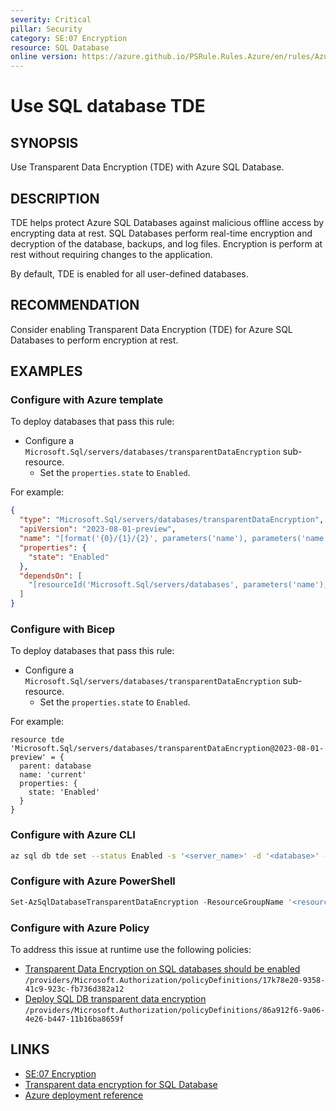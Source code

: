 ```yaml
---
severity: Critical
pillar: Security
category: SE:07 Encryption
resource: SQL Database
online version: https://azure.github.io/PSRule.Rules.Azure/en/rules/Azure.SQL.TDE/
---
```


# Use SQL database TDE

## SYNOPSIS

Use Transparent Data Encryption (TDE) with Azure SQL Database.

## DESCRIPTION

TDE helps protect Azure SQL Databases against malicious offline access by encrypting data at rest.
SQL Databases perform real-time encryption and decryption of the database, backups, and log files.
Encryption is perform at rest without requiring changes to the application.

By default, TDE is enabled for all user-defined databases.

## RECOMMENDATION

Consider enabling Transparent Data Encryption (TDE) for Azure SQL Databases to perform encryption at rest.

## EXAMPLES

### Configure with Azure template

To deploy databases that pass this rule:

- Configure a `Microsoft.Sql/servers/databases/transparentDataEncryption` sub-resource.
  - Set the `properties.state` to `Enabled`.

For example:

```json
{
  "type": "Microsoft.Sql/servers/databases/transparentDataEncryption",
  "apiVersion": "2023-08-01-preview",
  "name": "[format('{0}/{1}/{2}', parameters('name'), parameters('name'), 'current')]",
  "properties": {
    "state": "Enabled"
  },
  "dependsOn": [
    "[resourceId('Microsoft.Sql/servers/databases', parameters('name'), parameters('name'))]"
  ]
}
```

### Configure with Bicep

To deploy databases that pass this rule:

- Configure a `Microsoft.Sql/servers/databases/transparentDataEncryption` sub-resource.
  - Set the `properties.state` to `Enabled`.

For example:

```bicep
resource tde 'Microsoft.Sql/servers/databases/transparentDataEncryption@2023-08-01-preview' = {
  parent: database
  name: 'current'
  properties: {
    state: 'Enabled'
  }
}
```

### Configure with Azure CLI

```bash
az sql db tde set --status Enabled -s '<server_name>' -d '<database>' -g '<resource_group>'
```

### Configure with Azure PowerShell

```powershell
Set-AzSqlDatabaseTransparentDataEncryption -ResourceGroupName '<resource_group>' -ServerName '<server_name>' -DatabaseName '<database>' -State Enabled
```

### Configure with Azure Policy

To address this issue at runtime use the following policies:

- [Transparent Data Encryption on SQL databases should be enabled](https://github.com/Azure/azure-policy/blob/master/built-in-policies/policyDefinitions/SQL/SqlDBEncryption_Audit.json)
  `/providers/Microsoft.Authorization/policyDefinitions/17k78e20-9358-41c9-923c-fb736d382a12`
- [Deploy SQL DB transparent data encryption](https://github.com/Azure/azure-policy/blob/master/built-in-policies/policyDefinitions/SQL/SqlDBEncryption_DINE.json)
  `/providers/Microsoft.Authorization/policyDefinitions/86a912f6-9a06-4e26-b447-11b16ba8659f`

## LINKS

- [SE:07 Encryption](https://learn.microsoft.com/azure/well-architected/security/encryption#data-at-rest)
- [Transparent data encryption for SQL Database](https://learn.microsoft.com/azure/azure-sql/database/transparent-data-encryption-tde-overview?view=azuresql)
- [Azure deployment reference](https://learn.microsoft.com/azure/templates/microsoft.sql/servers/databases/transparentdataencryption)
